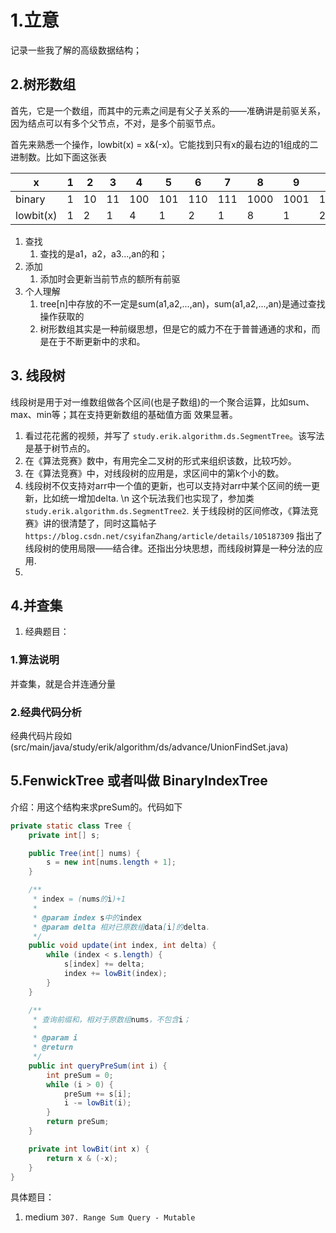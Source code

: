 # 1.立意

记录一些我了解的高级数据结构；

## 2.树形数组

首先，它是一个数组，而其中的元素之间是有父子关系的——准确讲是前驱关系，因为结点可以有多个父节点，不对，是多个前驱节点。

首先来熟悉一个操作，lowbit(x) = x&(-x)。它能找到只有x的最右边的1组成的二进制数。比如下面这张表

x | 1 | 2 | 3 | 4 | 5 | 6 | 7 | 8 | 9 | 10 | 11 | 12 | 13 | 14 | 15 | 16
--- | --- | --- | --- | --- | ---| --- | --- | --- | --- | --- | --- | --- | --- | --- | --- | ---
binary | 1 | 10 | 11 | 100 | 101 | 110 | 111 | 1000 | 1001 | 1010 | 1011 | 1100 | 1101 | 1110 | 1111 | 10000
lowbit(x) | 1 | 2 | 1 | 4 | 1 | 2 | 1 | 8 | 1 | 2 | 1 | 4 | 1 | 2 | 1 | 16

1. 查找
    1. 查找的是a1，a2，a3...,an的和；
2. 添加
    1. 添加时会更新当前节点的额所有前驱
3. 个人理解
    1. tree[n]中存放的不一定是sum(a1,a2,...,an)，sum(a1,a2,...,an)是通过查找操作获取的
    2. 树形数组其实是一种前缀思想，但是它的威力不在于普普通通的求和，而是在于不断更新中的求和。

## 3. 线段树

线段树是用于对一维数组做各个区间(也是子数组)的一个聚合运算，比如sum、max、min等；其在支持更新数组的基础值方面 效果显著。

1. 看过花花酱的视频，并写了 `study.erik.algorithm.ds.SegmentTree`。该写法是基于树节点的。
2. 在《算法竞赛》数中，有用完全二叉树的形式来组织该数，比较巧妙。
3. 在《算法竞赛》中，对线段树的应用是，求区间中的第k个小的数。
4. 线段树不仅支持对arr中一个值的更新，也可以支持对arr中某个区间的统一更新，比如统一增加delta. \n 这个玩法我们也实现了，参加类`study.erik.algorithm.ds.SegmentTree2`.
   关于线段树的区间修改，《算法竞赛》讲的很清楚了，同时这篇帖子`https://blog.csdn.net/csyifanZhang/article/details/105187309`
   指出了线段树的使用局限——结合律。还指出分块思想，而线段树算是一种分法的应用.
5. 

## 4.并查集

1. 经典题目：

### 1.算法说明
并查集，就是合并连通分量

### 2.经典代码分析
经典代码片段如(src/main/java/study/erik/algorithm/ds/advance/UnionFindSet.java)



## 5.FenwickTree 或者叫做 BinaryIndexTree

介绍：用这个结构来求preSum的。代码如下

```java
private static class Tree {
    private int[] s;

    public Tree(int[] nums) {
        s = new int[nums.length + 1];
    }

    /**
     * index = (nums的i)+1
     *
     * @param index s中的index
     * @param delta 相对已原数组data[i]的delta.
     */
    public void update(int index, int delta) {
        while (index < s.length) {
            s[index] += delta;
            index += lowBit(index);
        }
    }

    /**
     * 查询前缀和，相对于原数组nums，不包含i；
     *
     * @param i
     * @return
     */
    public int queryPreSum(int i) {
        int preSum = 0;
        while (i > 0) {
            preSum += s[i];
            i -= lowBit(i);
        }
        return preSum;
    }

    private int lowBit(int x) {
        return x & (-x);
    }
}

```

具体题目：

1. medium `307. Range Sum Query - Mutable`